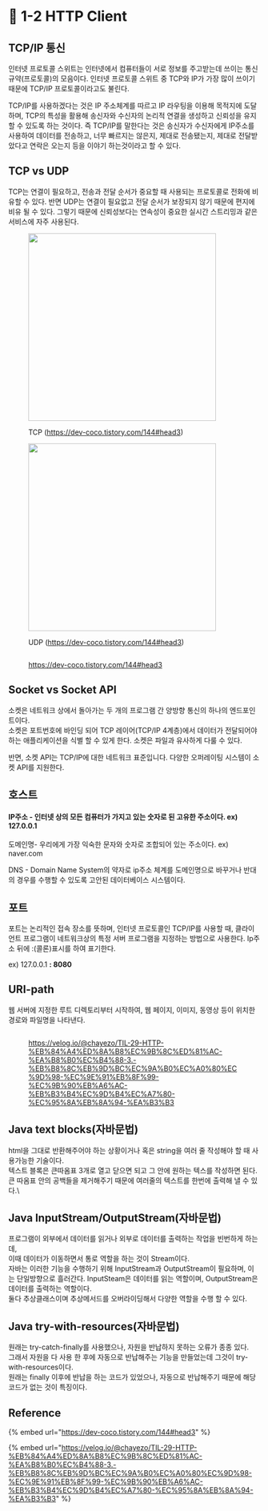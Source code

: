 # 🔸 1-2 HTTP Client

## TCP/IP 통신

인터넷 프로토콜 스위트는 인터넷에서 컴퓨터들이 서로 정보를 주고받는데 쓰이는 통신규약(프로토콜)의 모음이다. 인터넷 프로토콜 스위트 중 TCP와 IP가 가장 많이 쓰이기 때문에 TCP/IP  프로토콜이라고도 불린다.

TCP/IP를 사용하겠다는 것은 IP 주소체계를 따르고 IP 라우팅을 이용해 목적지에 도달하며, TCP의 특성을 활용해 송신자와 수신자의 논리적 연결을 생성하고 신뢰성을 유지할 수 있도록 하는 것이다. 즉 TCP/IP를 말한다는 것은 송신자가 수신자에게 IP주소를 사용하여 데이터를 전송하고, 너무 빠르지는 않은지, 제대로 전송됐는지, 제대로 전달받았다고 연락은 오는지 등을 이야기 하는것이라고 할 수 있다.

## TCP vs UDP

TCP는 연결이 필요하고, 전송과 전달 순서가 중요할 때 사용되는 프로토콜로 전화에 비유할 수 있다. 반면 UDP는  연결이 필요없고 전달 순서가 보장되지 않기 때문에 편지에 비유 될 수 있다. 그렇기 때문에 신뢰성보다는 연속성이 중요한 실시간 스트리밍과 같은 서비스에 자주 사용된다.



<div align="left">

<figure><img src="https://img1.daumcdn.net/thumb/R1280x0/?scode=mtistory2&#x26;fname=https%3A%2F%2Fblog.kakaocdn.net%2Fdn%2Fx7IGo%2FbtrsW8REhYz%2FjlnTXXNDAb4S6Qg4QCxwDk%2Fimg.png" alt="" width="375"><figcaption><p>TCP (<a href="https://dev-coco.tistory.com/144#head3">https://dev-coco.tistory.com/144#head3</a>)</p></figcaption></figure>

 

<figure><img src="https://img1.daumcdn.net/thumb/R1280x0/?scode=mtistory2&#x26;fname=https%3A%2F%2Fblog.kakaocdn.net%2Fdn%2F2ndZ1%2FbtrsW9bZXKB%2FOSV6HaJn7hTxO3eBKXSOV1%2Fimg.png" alt="" width="375"><figcaption><p>UDP (<a href="https://dev-coco.tistory.com/144#head3">https://dev-coco.tistory.com/144#head3</a>)</p></figcaption></figure>

</div>

<figure><img src="https://files.gitbook.com/v0/b/gitbook-x-prod.appspot.com/o/spaces%2FKTqtjyDTEKUU15PgTVZb%2Fuploads%2Fj4jK3hzlkubY1waqLJwy%2F%E1%84%89%E1%85%B3%E1%84%8F%E1%85%B3%E1%84%85%E1%85%B5%E1%86%AB%E1%84%89%E1%85%A3%E1%86%BA%202024-01-26%20%E1%84%8B%E1%85%A9%E1%84%92%E1%85%AE%205.48.22.png?alt=media&#x26;token=141f5cf3-a27f-468e-9362-57e6f3ddce26" alt=""><figcaption><p><a href="https://dev-coco.tistory.com/144#head3">https://dev-coco.tistory.com/144#head3</a></p></figcaption></figure>

## Socket vs Socket API

소켓은 네트워크 상에서 돌아가는  두 개의 프로그램 간 양방향 통신의 하나의 엔드포인트이다.\
소켓은 포트번호에 바인딩 되어 TCP 레이어(TCP/IP 4계층)에서 데이터가 전달되어야 하는 애플리케이션을 식별 할 수 있게 한다. 소켓은 파일과 유사하게 다룰 수 있다.

반면, 소켓 API는 TCP/IP에 대한 네트워크 표준입니다. 다양한 오퍼레이팅 시스템이 소켓 API를 지원한다.

## 호스트

#### IP주소 - 인터넷 상의 모든 컴퓨터가 가지고 있는 숫자로 된 고유한 주소이다. ex) 127.0.0.1

도메인명- 우리에게 가장 익숙한 문자와 숫자로 조합되어 있는 주소이다. ex) naver.com

DNS - Domain Name System의 약자로 ip주소 체계를 도메인명으로 바꾸거나 반대의 경우를 수행할 수 있도록 고안된 데이터베이스 시스템이다.

## 포트

포트는 논리적인 접속 장소를 뜻하며, 인터넷 프로토콜인 TCP/IP를 사용할 때, 클라이언트 프로그램이 네트워크상의 특정 서버 프로그램을 지정하는 방법으로 사용한다. Ip주소 뒤에 :(콜론)표시를 하여 표기한다.

ex) 127.0.0.1 **: 8080**

## URI-path

웹 서버에 지정한 루트 디렉토리부터 시작하여, 웹 페이지, 이미지, 동영상 등이 위치한 경로와 파일명을 나타낸다.

<figure><img src="https://media.vlpt.us/images/jch9537/post/88b0c8ac-5870-4cbc-b613-7dd39f510f31/image.png" alt=""><figcaption><p><a href="https://velog.io/@chayezo/TIL-29-HTTP-%EB%84%A4%ED%8A%B8%EC%9B%8C%ED%81%AC-%EA%B8%B0%EC%B4%88-3.-%EB%B8%8C%EB%9D%BC%EC%9A%B0%EC%A0%80%EC%9D%98-%EC%9E%91%EB%8F%99-%EC%9B%90%EB%A6%AC-%EB%B3%B4%EC%9D%B4%EC%A7%80-%EC%95%8A%EB%8A%94-%EA%B3%B3">https://velog.io/@chayezo/TIL-29-HTTP-%EB%84%A4%ED%8A%B8%EC%9B%8C%ED%81%AC-%EA%B8%B0%EC%B4%88-3.-%EB%B8%8C%EB%9D%BC%EC%9A%B0%EC%A0%80%EC%9D%98-%EC%9E%91%EB%8F%99-%EC%9B%90%EB%A6%AC-%EB%B3%B4%EC%9D%B4%EC%A7%80-%EC%95%8A%EB%8A%94-%EA%B3%B3</a></p></figcaption></figure>



## Java text blocks(자바문법)

html을 그대로 반환해주어야 하는 상황이거나 혹은 string을 여러 줄 작성해야 할 때 사용가능한 기술이다.\
텍스트 블록은 큰따옴표 3개로 열고 닫으면 되고 그 안에 원하는 텍스를 작성하면 된다. 큰 따옴표 안의 공백들을 제거해주기 때문에 여러줄의 텍스트를 한번에 출력해 낼 수 있다.\


## Java InputStream/OutputStream(자바문법)

프로그램이 외부에서 데이터를 읽거나 외부로 데이터를 출력하는 작업을 빈번하게 하는데,\
이때 데이터가 이동하면서 통로 역할을 하는 것이 Stream이다.\
자바는 이러한 기능을 수행하기 위해 InputStream과 OutputStream이 필요하며, 이는 단일방향으로 흘러간다. InputSteam은 데이터를 읽는 역할이며, OutputStream은 데이터를 출력하는 역할이다. \
둘다 추상클래스이며 추상메서드를 오버라이딩해서 다양한 역할을 수행 할 수 있다.



## Java try-with-resources(자바문법)

원래는 try-catch-finally를 사용했으나, 자원을 반납하지 못하는 오류가 종종 있다.\
그래서 자원을 다 사용 한 후에 자동으로 반납해주는 기능을 만들었는데 그것이 try-with-resources이다.\
원래는 finally 이후에 반납을 하는 코드가 있었으나, 자동으로 반납해주기 때문에 해당 코드가 없는 것이 특징이다.

## Reference

{% embed url="https://dev-coco.tistory.com/144#head3" %}

{% embed url="https://velog.io/@chayezo/TIL-29-HTTP-%EB%84%A4%ED%8A%B8%EC%9B%8C%ED%81%AC-%EA%B8%B0%EC%B4%88-3.-%EB%B8%8C%EB%9D%BC%EC%9A%B0%EC%A0%80%EC%9D%98-%EC%9E%91%EB%8F%99-%EC%9B%90%EB%A6%AC-%EB%B3%B4%EC%9D%B4%EC%A7%80-%EC%95%8A%EB%8A%94-%EA%B3%B3" %}

